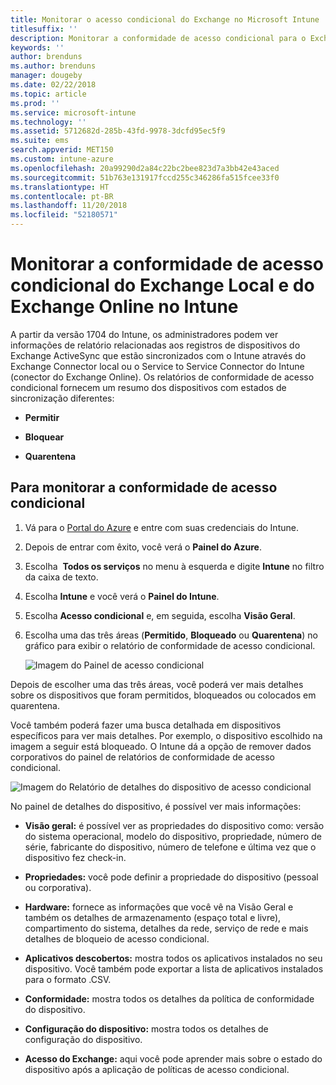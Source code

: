 ```yaml
---
title: Monitorar o acesso condicional do Exchange no Microsoft Intune
titlesuffix: ''
description: Monitorar a conformidade de acesso condicional para o Exchange local e o Exchange Online por meio do Portal do Azure no Intune.
keywords: ''
author: brenduns
ms.author: brenduns
manager: dougeby
ms.date: 02/22/2018
ms.topic: article
ms.prod: ''
ms.service: microsoft-intune
ms.technology: ''
ms.assetid: 5712682d-285b-43fd-9978-3dcfd95ec5f9
ms.suite: ems
search.appverid: MET150
ms.custom: intune-azure
ms.openlocfilehash: 20a99290d2a84c22bc2bee823d7a3bb42e43aced
ms.sourcegitcommit: 51b763e131917fccd255c346286fa515fcee33f0
ms.translationtype: HT
ms.contentlocale: pt-BR
ms.lasthandoff: 11/20/2018
ms.locfileid: "52180571"
---
```

# <a name="monitor-conditional-access-compliance-for-on-premises-exchange-and-exchange-online-in-intune"></a>Monitorar a conformidade de acesso condicional do Exchange Local e do Exchange Online no Intune

A partir da versão 1704 do Intune, os administradores podem ver informações de relatório relacionadas aos registros de dispositivos do Exchange ActiveSync que estão sincronizados com o Intune através do Exchange Connector local ou o Service to Service Connector do Intune (conector do Exchange Online). Os relatórios de conformidade de acesso condicional fornecem um resumo dos dispositivos com estados de sincronização diferentes:

-   **Permitir**

-   **Bloquear**

-   **Quarentena**

## <a name="to-monitor-conditional-access-compliance"></a>Para monitorar a conformidade de acesso condicional

1.  Vá para o [Portal do Azure](https://portal.azure.com/) e entre com suas credenciais do Intune.

2.  Depois de entrar com êxito, você verá o **Painel do Azure**.

3.  Escolha  **Todos os serviços** no menu à esquerda e digite **Intune** no filtro da caixa de texto.

4.  Escolha **Intune** e você verá o **Painel do Intune**.

5.  Escolha **Acesso condicional** e, em seguida, escolha **Visão Geral**.

6.  Escolha uma das três áreas (**Permitido**, **Bloqueado** ou **Quarentena**) no gráfico para exibir o relatório de conformidade de acesso condicional.

    ![Imagem do Painel de acesso condicional](./media/CA-reporting-intune-1.png)

Depois de escolher uma das três áreas, você poderá ver mais detalhes sobre os dispositivos que foram permitidos, bloqueados ou colocados em quarentena.

Você também poderá fazer uma busca detalhada em dispositivos específicos para ver mais detalhes. Por exemplo, o dispositivo escolhido na imagem a seguir está bloqueado. O Intune dá a opção de remover dados corporativos do painel de relatórios de conformidade de acesso condicional.

![Imagem do Relatório de detalhes do dispositivo de acesso condicional](./media/CA-reporting-intune-3.png)

No painel de detalhes do dispositivo, é possível ver mais informações:

-   **Visão geral:** é possível ver as propriedades do dispositivo como: versão do sistema operacional, modelo do dispositivo, propriedade, número de série, fabricante do dispositivo, número de telefone e última vez que o dispositivo fez check-in.

-   **Propriedades:** você pode definir a propriedade do dispositivo (pessoal ou corporativa).

-   **Hardware:** fornece as informações que você vê na Visão Geral e também os detalhes de armazenamento (espaço total e livre), compartimento do sistema, detalhes da rede, serviço de rede e mais detalhes de bloqueio de acesso condicional.

-   **Aplicativos descobertos:** mostra todos os aplicativos instalados no seu dispositivo. Você também pode exportar a lista de aplicativos instalados para o formato .CSV.

-   **Conformidade:** mostra todos os detalhes da política de conformidade do dispositivo.

-   **Configuração do dispositivo:** mostra todos os detalhes de configuração do dispositivo.

-   **Acesso do Exchange:** aqui você pode aprender mais sobre o estado do dispositivo após a aplicação de políticas de acesso condicional.
